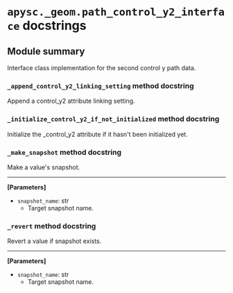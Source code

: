 # `apysc._geom.path_control_y2_interface` docstrings

## Module summary

Interface class implementation for the second control y path data.

### `_append_control_y2_linking_setting` method docstring

Append a control_y2 attribute linking setting.

### `_initialize_control_y2_if_not_initialized` method docstring

Initialize the _control_y2 attribute if it hasn't been initialized yet.

### `_make_snapshot` method docstring

Make a value's snapshot.<hr>

**[Parameters]**

- `snapshot_name`: str
  - Target snapshot name.

### `_revert` method docstring

Revert a value if snapshot exists.<hr>

**[Parameters]**

- `snapshot_name`: str
  - Target snapshot name.